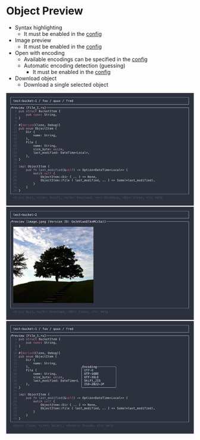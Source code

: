 # Object Preview

- Syntax highlighting
  - It must be enabled in the [config](../configurations/config-file-format.md#previewhighlight)
- Image preview
  - It must be enabled in the [config](../configurations/config-file-format.md#previewimage)
- Open with encoding
  - Available encodings can be specified in the [config](../configurations/config-file-format.md#previewencodings)
  - Automatic encoding detection (guessing)
    - It must be enabled in the [config](../configurations/config-file-format.md#previewauto_detect_encoding)
- Download object
  - Download a single selected object

![Object Preview](https://raw.githubusercontent.com/lusingander/stu/refs/heads/master/img/object-preview.png)
![Object Preview Image](https://raw.githubusercontent.com/lusingander/stu/refs/heads/master/img/object-preview-image.png)
![Object Preview Encoding](https://raw.githubusercontent.com/lusingander/stu/refs/heads/master/img/object-preview-encoding.png)
